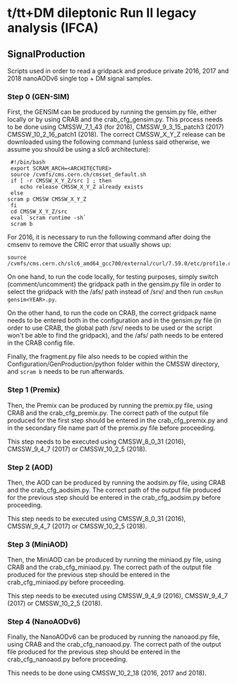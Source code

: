 # t/tt+DM dileptonic Run II legacy analysis (IFCA)

## SignalProduction

Scripts used in order to read a gridpack and produce private 2016, 2017 and 2018 nanoAODv6 single top + DM signal samples.

### Step 0 (GEN-SIM)
First, the GENSIM can be produced by running the gensim<YEAR>.py file, either locally or by using CRAB and the crab_cfg_gensim<YEAR>.py. This process needs to be done using CMSSW_7_1_43 (for 2016), CMSSW_9_3_15_patch3 (2017) CMSSW_10_2_16_patch1 (2018). The correct CMSSW_X_Y_Z release can be downloaded using the following command (unless said otherwise, we assume you should be using a slc6 architecture):

     #!/bin/bash
     export SCRAM_ARCH=<ARCHITECTURE>
     source /cvmfs/cms.cern.ch/cmsset_default.sh
     if [ -r CMSSW_X_Y_Z/src ] ; then 
     	echo release CMSSW_X_Y_Z already exists
     else
	scram p CMSSW CMSSW_X_Y_Z
     fi
     cd CMSSW_X_Y_Z/src
     eval `scram runtime -sh`
     scram b

For 2016, it is necessary to run the following command after doing the cmsenv to remove the CRIC error that usually shows up:

    source /cvmfs/cms.cern.ch/slc6_amd64_gcc700/external/curl/7.59.0/etc/profile.d/init.sh

On one hand, to run the code locally, for testing purposes, simply switch (comment/uncomment) the gridpack path in the gensim<YEAR>.py file in order to select the gridpack with the /afs/<PATH> path instead of /srv/<PATH> and then run ```cmsRun gensim<YEAR>.py```.

On the other hand, to run the code on CRAB, the correct gridpack name needs to be entered both in the configuration and in the gensim<YEAR>.py file (in order to use CRAB, the global path /srv/ needs to be used or the script won't be able to find the gridpack), and the /afs/ path needs to be entered in the CRAB config file.

Finally, the fragment.py file also needs to be copied within the Configuration/GenProduction/python folder within the CMSSW directory, and ```scram b``` needs to be run afterwards. 

### Step 1 (Premix)
Then, the Premix can be produced by running the premix<YEAR>.py file, using CRAB and the crab_cfg_premix<YEAR>.py. The correct path of the output file produced for the first step should be entered in the crab_cfg_premix<YEAR>.py and in the secondary file name part of the premix<YEAR>.py file before proceeding.

This step needs to be executed using CMSSW_8_0_31 (2016), CMSSW_9_4_7 (2017) or CMSSW_10_2_5 (2018).

### Step 2 (AOD)
Then, the AOD can be produced by running the aodsim<YEAR>.py file, using CRAB and the crab_cfg_aodsim<YEAR>.py. The correct path of the output file produced for the previous step should be entered in the crab_cfg_aodsim<YEAR>.py before proceeding.

This step needs to be executed using CMSSW_8_0_31 (2016), CMSSW_9_4_7 (2017) or CMSSW_10_2_5 (2018).

### Step 3 (MiniAOD)
Then, the MiniAOD can be produced by running the miniaod<YEAR>.py file, using CRAB and the crab_cfg_miniaod<YEAR>.py. The correct path of the output file produced for the previous step should be entered in the crab_cfg_miniaod<YEAR>.py before proceeding.

This step needs to be executed using CMSSW_9_4_9 (2016), CMSSW_9_4_7 (2017) or CMSSW_10_2_5 (2018).

### Step 4 (NanoAODv6)
Finally, the NanoAODv6 can be produced by running the nanoaod<YEAR>.py file, using CRAB and the crab_cfg_nanoaod<YEAR>.py. The correct path of the output file produced for the previous step should be entered in the crab_cfg_nanoaod<YEAR>.py before proceeding.

This needs to be done using CMSSW_10_2_18 (2016, 2017 and 2018).

